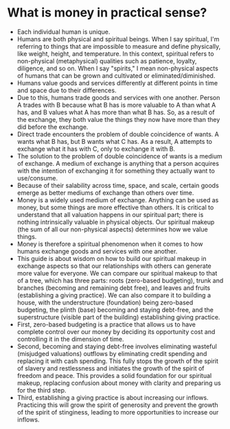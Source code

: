 # What is money in practical sense?

* Each individual human is unique.
* Humans are both physical and spiritual beings. When I say spiritual, I'm referring to things that are impossible to measure and define physically, like weight, height, and temperature. In this context, spiritual refers to non-physical (metaphysical) qualities such as patience, loyalty, diligence, and so on. When I say "spirits," I mean non-physical aspects of humans that can be grown and cultivated or eliminated/diminished.
* Humans value goods and services differently at different points in time and space due to their differences.
* Due to this, humans trade goods and services with one another. Person A trades with B because what B has is more valuable to A than what A has, and B values what A has more than what B has. So, as a result of the exchange, they both value the things they now have more than they did before the exchange.
* Direct trade encounters the problem of double coincidence of wants. A wants what B has, but B wants what C has. As a result, A attempts to exchange what it has with C, only to exchange it with B.
* The solution to the problem of double coincidence of wants is a medium of exchange. A medium of exchange is anything that a person acquires with the intention of exchanging it for something they actually want to use/consume.
* Because of their salability across time, space, and scale, certain goods emerge as better mediums of exchange than others over time.
* Money is a widely used medium of exchange. Anything can be used as money, but some things are more effective than others. It is critical to understand that all valuation happens in our spiritual part; there is nothing intrinsically valuable in physical objects. Our spiritual makeup (the sum of all our non-physical aspects) determines how we value things.
* Money is therefore a spiritual phenomenon when it comes to how humans exchange goods and services with one another.
* This guide is about wisdom on how to build our spiritual makeup in exchange aspects so that our relationships with others can generate more value for everyone. We can compare our spiritual makeup to that of a tree, which has three parts: roots (zero-based budgeting), trunk and branches (becoming and remaining debt free), and leaves and fruits (establishing a giving practice). We can also compare it to building a house, with the understructure (foundation) being zero-based budgeting, the plinth (base) becoming and staying debt-free, and the superstructure (visible part of the building) establishing giving practice.
* First, zero-based budgeting is a practice that allows us to have complete control over our money by deciding its opportunity cost and controlling it in the dimension of time.
* Second, becoming and staying debt-free involves eliminating wasteful (misjudged valuations) outflows by eliminating credit spending and replacing it with cash spending. This fully stops the growth of the spirit of slavery and restlessness and initiates the growth of the spirit of freedom and peace. This provides a solid foundation for our spiritual makeup, replacing confusion about money with clarity and preparing us for the third step.
* Third, establishing a giving practice is about increasing our inflows. Practicing this will grow the spirit of generosity and prevent the growth of the spirit of stinginess, leading to more opportunities to increase our inflows.
